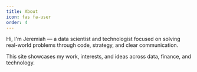 ```yaml
---
title: About
icon: fas fa-user
order: 4
---
```


Hi, I'm Jeremiah — a data scientist and technologist focused on solving real-world problems through code, strategy, and clear communication.

This site showcases my work, interests, and ideas across data, finance, and technology.
